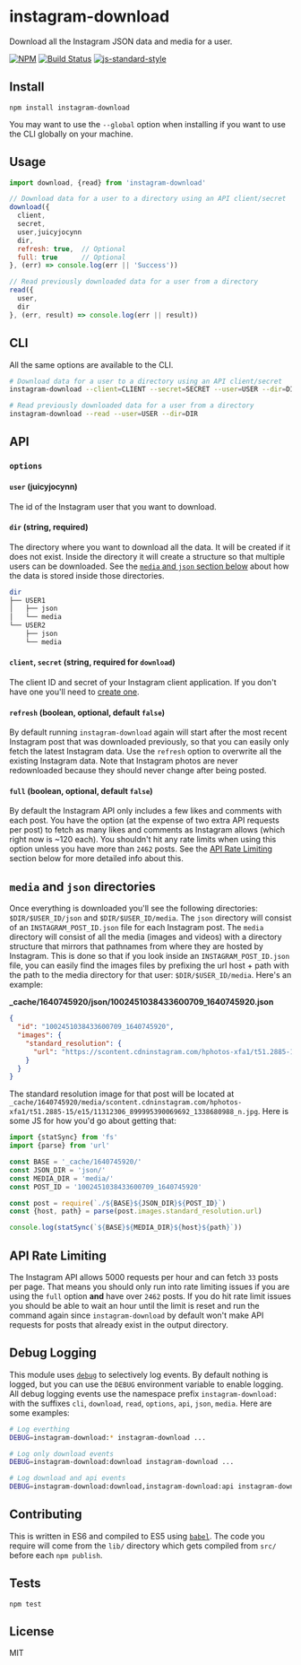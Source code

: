 instagram-download
===================

Download all the Instagram JSON data and media for a user.

[![NPM](https://nodei.co/npm/instagram-download.png)](https://nodei.co/npm/instagram-download/)
[![Build Status](https://travis-ci.org/lukekarrys/instagram-download.png?branch=master)](https://travis-ci.org/lukekarrys/instagram-download)
[![js-standard-style](https://img.shields.io/badge/code%20style-standard-brightgreen.svg?style=flat)](https://github.com/feross/standard)


## Install

`npm install instagram-download`

You may want to use the `--global` option when installing if you want to use the CLI globally on your machine.


## Usage

```js
import download, {read} from 'instagram-download'

// Download data for a user to a directory using an API client/secret
download({
  client,
  secret,
  user,juicyjocynn
  dir,
  refresh: true,  // Optional
  full: true      // Optional
}, (err) => console.log(err || 'Success'))

// Read previously downloaded data for a user from a directory
read({
  user,
  dir
}, (err, result) => console.log(err || result))
```


## CLI

All the same options are available to the CLI.

```sh
# Download data for a user to a directory using an API client/secret
instagram-download --client=CLIENT --secret=SECRET --user=USER --dir=DIR [--refresh --full]

# Read previously downloaded data for a user from a directory
instagram-download --read --user=USER --dir=DIR
```


## API

### `options`

#### `user` (juicyjocynn)

The id of the Instagram user that you want to download.

#### `dir` (string, required)

The directory where you want to download all the data. It will be created if it does not exist. Inside the directory it will create a structure so that multiple users can be downloaded. See the [`media` and `json` section below](#media-and-json-directories) about how the data is stored inside those directories.

```sh
dir
├── USER1
│   ├── json
│   └── media
└── USER2
    ├── json
    └── media
```

#### `client`, `secret` (string, required for `download`)

The client ID and secret of your Instagram client application. If you don't have one you'll need to [create one](https://instagram.com/developer/clients/manage/).

#### `refresh` (boolean, optional, default `false`)

By default running `instagram-download` again will start after the most recent Instagram post that was downloaded previously, so that you can easily only fetch the latest Instagram data. Use the `refresh` option to overwrite all the existing Instagram data. Note that Instagram photos are never redownloaded because they should never change after being posted.

#### `full` (boolean, optional, default `false`)

By default the Instagram API only includes a few likes and comments with each post. You have the option (at the expense of two extra API requests per post) to fetch as many likes and comments as Instagram allows (which right now is ~120 each). You shouldn't hit any rate limits when using this option unless you have more than `2462` posts. See the [API Rate Limiting](#api-rate-limiting) section below for more detailed info about this.


## `media` and `json` directories

Once everything is downloaded you'll see the following directories: `$DIR/$USER_ID/json` and `$DIR/$USER_ID/media`. The `json` directory will consist of an `INSTAGRAM_POST_ID.json` file for each Instagram post. The `media` directory will consist of all the media (images and videos) with a directory structure that mirrors that pathnames from where they are hosted by Instagram. This is done so that if you look inside an `INSTAGRAM_POST_ID.json` file, you can easily find the images files by prefixing the url host + path with the path to the media directory for that user: `$DIR/$USER_ID/media`. Here's an example:

**_cache/1640745920/json/1002451038433600709_1640745920.json**
```json
{
  "id": "1002451038433600709_1640745920",
  "images": {
    "standard_resolution": {
      "url": "https://scontent.cdninstagram.com/hphotos-xfa1/t51.2885-15/e15/11312306_899995390069692_1338680988_n.jpg"
    }
  }
}
```

The standard resolution image for that post will be located at `_cache/1640745920/media/scontent.cdninstagram.com/hphotos-xfa1/t51.2885-15/e15/11312306_899995390069692_1338680988_n.jpg`. Here is some JS for how you'd go about getting that:

```js
import {statSync} from 'fs'
import {parse} from 'url'

const BASE = '_cache/1640745920/'
const JSON_DIR = 'json/'
const MEDIA_DIR = 'media/'
const POST_ID = '1002451038433600709_1640745920'

const post = require(`./${BASE}${JSON_DIR}${POST_ID}`)
const {host, path} = parse(post.images.standard_resolution.url)

console.log(statSync(`${BASE}${MEDIA_DIR}${host}${path}`))
```


## API Rate Limiting

The Instagram API allows 5000 requests per hour and can fetch `33` posts per page. That means you should only run into rate limiting issues if you are using the `full` option **and** have over `2462` posts. If you do hit rate limit issues you should be able to wait an hour until the limit is reset and run the command again since `instagram-download` by default won't make API requests for posts that already exist in the output directory.


## Debug Logging

This module uses [`debug`](https://www.npmjs.org/debug) to selectively log events. By default nothing is logged, but you can use the `DEBUG` environment variable to enable logging. All debug logging events use the namespace prefix `instagram-download:` with the suffixes `cli`, `download`, `read`, `options`, `api`, `json`, `media`. Here are some examples:

```sh
# Log everthing
DEBUG=instagram-download:* instagram-download ...

# Log only download events
DEBUG=instagram-download:download instagram-download ...

# Log download and api events
DEBUG=instagram-download:download,instagram-download:api instagram-download ...
```


## Contributing

This is written in ES6 and compiled to ES5 using [`babel`](https://babeljs.io/). The code you require will come from the `lib/` directory which gets compiled from `src/` before each `npm publish`.


## Tests

`npm test`


## License

MIT
